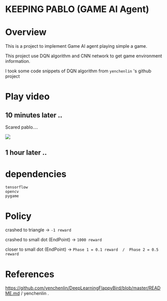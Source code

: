 # KEEPING PABLO (GAME AI Agent)

# Overview
This is a project to implement Game AI agent playing simple a game.

This project use DQN algorithm and CNN network to get game environment information.

I took some code snippets of DQN algorithm from `yenchenlin` 's github project

# Play video

## 10 minutes later ..
Scared pablo....


<img src="https://media.giphy.com/media/1zkHkOR2BByPHoN3eI/giphy.gif">

## 1 hour later ..


# dependencies 
```
tensorflow
opencv
pygame
```

# Policy
crashed to triangle -> `-1 reward`

crashed to small dot (EndPoint) -> `1000 reward`

closer to small dot (EndPoint) -> `Phase 1 = 0.1 reward  /  Phase 2 = 0.5 reward`

# References
https://github.com/yenchenlin/DeepLearningFlappyBird/blob/master/README.md / yenchenlin . 
